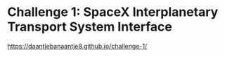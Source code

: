 # Challenge 1: SpaceX Interplanetary Transport System Interface
https://daantjebanaantje8.github.io/challenge-1/
